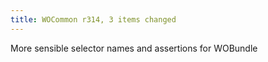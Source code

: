 ```yaml
---
title: WOCommon r314, 3 items changed
---
```


More sensible selector names and assertions for WOBundle
